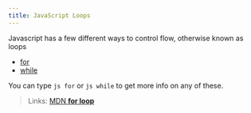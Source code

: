 ```yaml
---
title: JavaScript Loops
---
```

Javascript has a few different ways to control flow, otherwise known as loops

*   [for](http://forum.freecodecamp.com/t/javascript-for-loop/14666)
*   [while](http://forum.freecodecamp.com/t/javascript-while-loop/14668)

You can type `js for` or `js while` to get more info on any of these.

> Links: [MDN **for loop**](https://developer.mozilla.org/en-US/docs/Web/JavaScript/Reference/Statements/for)